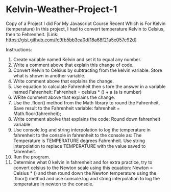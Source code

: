 # Kelvin-Weather-Project-1
Copy of a Project I did For My Javascript Course Recent Which is For Kelvin (temperature)
In this project, I had to convert temperature Kelvin to Celsius, then to Fehrenheit.
[Link: https://gist.github.com/fc9fb5bb3ca0df18a68f21a5e057e92d]

Instructions:
1. Create variable named Kelvin and set it to equal any number.
2. Write a comment above that explain this change of code.
3. Convert Kelvin to Celsius by subtracting from the kelvin variable. Store what is shown in another variable.
4. Write comment above that explains the change.
5. Use equation to calculate Fahrenheit then s tore the answer in a variable named Fahrenheit: Fahrenheit = celsius * () + a (a is number)
6. WRite comment above that explains the change.
7. Use the .floor() method from the Math library to round the Fahrenheit. Save result to the Fahrenheit variable: fahrenheit = Math.floor(fahrenheit);
8. Write comment abolve that explains the code: Round down fahrenheit variable
9. Use console.log and string interpolation to log the temperature in fahrenheit to the console in fahrenheit to the console as: The Temperature is TEMPERATURE degrees Fahrenheit. Use string interpolation to replace TEMPERATURE with the value saved to fahrenheit.
10. Run the program.
11. Determine what 0 kelvin in fahrenheit and for extra practice, try to convert celsius to the Newton scale using this equation: Newton = Celsius * () and then round down the Newton temperature using the .floor() method and use console.log and string interpolation to log the temperature in newton to the console. 

